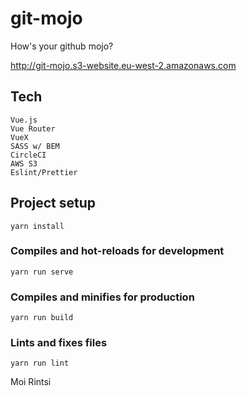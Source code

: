 # git-mojo

How's your github mojo?

http://git-mojo.s3-website.eu-west-2.amazonaws.com

## Tech

```
Vue.js
Vue Router
VueX
SASS w/ BEM
CircleCI
AWS S3
Eslint/Prettier
```

## Project setup

```
yarn install
```

### Compiles and hot-reloads for development

```
yarn run serve
```

### Compiles and minifies for production

```
yarn run build
```

### Lints and fixes files

```
yarn run lint
```

Moi Rintsi
